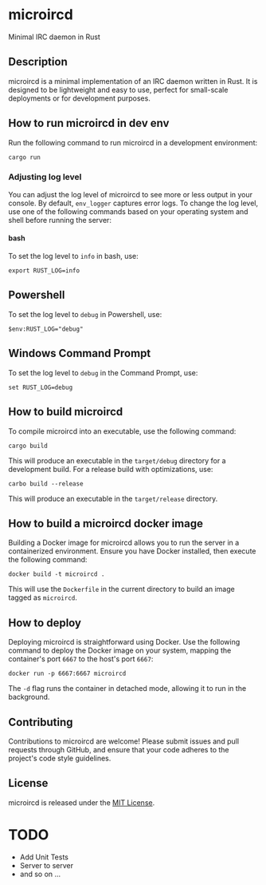 # microircd
Minimal IRC daemon in Rust

## Description
microircd is a minimal implementation of an IRC daemon written in Rust. It is designed to be lightweight and easy to use, perfect for small-scale deployments or for development purposes.

## How to run microircd in dev env
Run the following command to run microircd in a development environment:

```
cargo run
```


### Adjusting log level
You can adjust the log level of microircd to see more or less output in your console. By default, `env_logger` captures error logs. To change the log level, use one of the following commands based on your operating system and shell before running the server:

#### bash
To set the log level to `info` in bash, use:


```
export RUST_LOG=info
```

## Powershell
To set the log level to `debug` in Powershell, use:
```
$env:RUST_LOG="debug" 
```

## Windows Command Prompt
To set the log level to `debug` in the Command Prompt, use:

```
set RUST_LOG=debug
```


## How to build microircd
To compile microircd into an executable, use the following command:


```
cargo build
```


This will produce an executable in the `target/debug` directory for a development build. For a release build with optimizations, use:

```
carbo build --release
```

This will produce an executable in the `target/release` directory.

## How to build a microircd docker image 
Building a Docker image for microircd allows you to run the server in a containerized environment. Ensure you have Docker installed, then execute the following command:


```
docker build -t microircd .
```

This will use the `Dockerfile` in the current directory to build an image tagged as `microircd`.

## How to deploy
Deploying microircd is straightforward using Docker. Use the following command to deploy the Docker image on your system, mapping the container's port `6667` to the host's port `6667`:

```
docker run -p 6667:6667 microircd
```

The `-d` flag runs the container in detached mode, allowing it to run in the background.

## Contributing
Contributions to microircd are welcome! Please submit issues and pull requests through GitHub, and ensure that your code adheres to the project's code style guidelines.

## License
microircd is released under the [MIT License](LICENSE).


# TODO 
- Add Unit Tests
- Server to server
- and so on ...
